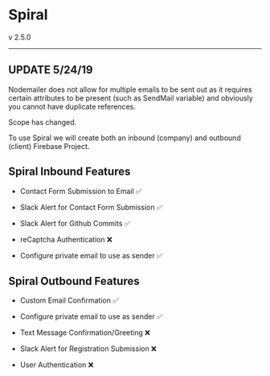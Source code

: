 # Spiral

v 2.5.0

-------------------------------------------------
## UPDATE 5/24/19

Nodemailer does not allow for multiple emails to be sent out as it requires certain attributes to be present (such as SendMail variable) and obviously you cannot have duplicate references.

Scope has changed.

To use Spiral we will create both an inbound (company) and outbound (client) Firebase Project.

## Spiral Inbound Features

- Contact Form Submission to Email ✅

- Slack Alert for Contact Form Submission ✅

- Slack Alert for Github Commits ✅

- reCaptcha Authentication ❌

- Configure private email to use as sender ✅


## Spiral Outbound Features

- Custom Email Confirmation ✅

- Configure private email to use as sender ✅

- Text Message Confirmation/Greeting ❌

- Slack Alert for Registration Submission ❌

- User Authentication ❌
